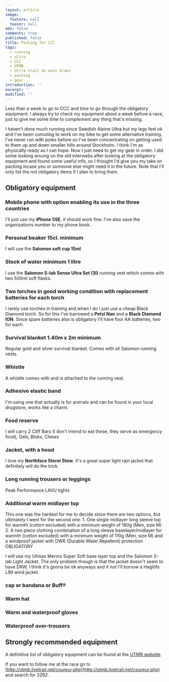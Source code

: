 ```yaml
---
layout: article
image:
  feature: null
  teaser: null
ads: false
comments: true
published: false
title: Packing for CCC
tags:
  - running
  - ultra
  - CCC
  - UTMB
  - Ultra trail du mont blanc
  - packing
  - gear
introduction: ''
excerpt: ''
modified: ''
---
```

Less than a week to go to CCC and time to go through the obligatory equipment. I always try to check my equipment about a week before a race, just to give me some time to complement any thing that's missing. 

I haven't done much running since Swedish Alpine Ultra but my legs feel ok and I've been comuting to work on my bike to get some alternative training. I've never run with poles before so I've been concentrating on getting used to them up and down smaller hills around Stockholm. I think I'm as physically ready as I can hope. Now I just need to get my gear in order. I did some looking aroung on the old interwebs after looking at the obligatory equipment and found some useful info, so I thought I'd give you my take on packing incase you or someone else might need it in the future. Note that I'll only list the not obligatory items if I plan to bring them.

## Obligatory equipment

### Mobile phone with option enabling its use in the three countries
I'll just use my **iPhone 5SE**, it should work fine. I've also save the organizations number to my phone book.

### Personal beaker 15cl. minimum
I will use the **Salomon soft cup 15ml**

### Stock of water minimum 1 litre
I use the **Salomon S-lab Sense Ultra Set (3l)** running vest which comes with two 500ml soft flasks.

### Two torches in good working condition with replacement batteries for each torch
I rarely use torches in training and when I do I just use a cheap Black Diamond torch. So for this I've barrowed a **Petzl Nao** and a **Black Diamond ION**. Since spare batteries also is obligatory I'll have four AA batteries, two for each.

### Survival blanket 1.40m x 2m minimum
Regular gold and silver survival blanket. Comes with all Salomon running vests.

### Whistle
A whistle comes with and is attached to the running vest.

### Adhesive elastic band
I'm using one that actually is for animals and can be found in your local drugstore, works like a charm.

### Food reserve
I will carry 2 Cliff Bars (I don't intend to eat these, they serve as emergency food), Gels, Bloks, Chews

### Jacket, with a hood
I love my **Northface Storm Stow**. It's a great super light rain jacket that definitely will do the trick.

### Long running trousers or leggings
Peak Performance LAVU tights

### Additional warm midlayer top
This one was the hardest for me to decide since there are two options, but ultimately I went for the second one. 
	1. One single midlayer long sleeve top for warmth (cotton excluded) with a minimum weight of 180g (Men, size M) 
	2. A two piece clothing combination of a long sleeve baselayer/midlayer for warmth (cotton excluded) with a minimum weight of 110g (Men, size M) and a windproof jacket with DWR (Durable Water Repellent) protection	OBLIGATORY

I will use my Ullmax Merino Super Soft base layer top and the Salomon S-lab Light Jacket. The only problem though is that the jacket doesn't seem to have DRW, I think it's gonna be ok anyways and if not I'll borrow a Haglöfs LIM wind jacket.

### cap or bandana or Buff®

### Warm hat

### Warm and waterproof gloves

### Waterproof over-trousers


## Strongly recommended equipment


A definitive list of obligatory equipment can be found at the [UTMB website](http://utmbmontblanc.com/en/page/359/Equipment%20advices.html).

If you want to follow me at the race go to [http://utmb.livetrail.net/coureur.php](http://utmb.livetrail.net/coureur.php) and search for 3292.